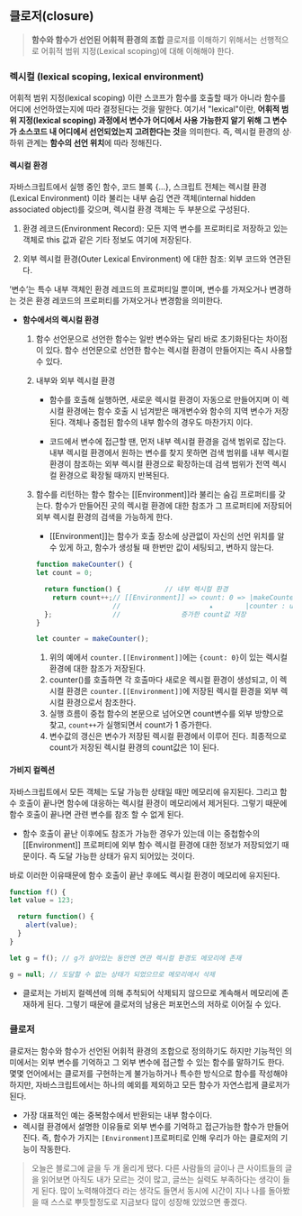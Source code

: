 ## 클로저(closure)
 > **함수와 함수가 선언된 어휘적 환경의 조합**
 클로저를 이해하기 위해서는 선행적으로 어휘적 범위 지정(Lexical scoping)에 대해 이해해야 한다.
 
 ### 렉시컬 (lexical scoping, lexical environment)
   어휘적 범위 지정(lexical scoping) 이란 스코프가 함수를 호출할 때가 아니라 함수를 어디에 선언하였는지에 따라 결정된다는 것을 말한다. 여기서 "lexical"이란, **어휘적 범위 지정(lexical scoping) 과정에서 변수가 어디에서 사용 가능한지 알기 위해 그 변수가 소스코드 내 어디에서 선언되었는지 고려한다는 것**을 의미한다.
   즉, 렉시컬 환경의 상∙하위 관계는 **함수의 선언 위치**에 따라 정해진다.

 #### 렉시컬 환경
   자바스크립트에서 실행 중인 함수, 코드 블록 {...}, 스크립트 전체는 렉시컬 환경(Lexical Environment) 이라 불리는 내부 숨김 연관 객체(internal hidden associated object)를 갖으며, 렉시컬 환경 객체는 두 부분으로 구성된다.
   
   1. 환경 레코드(Environment Record): 모든 지역 변수를 프로퍼티로 저장하고 있는 객체로 this 값과 같은 기타 정보도 여기에 저장된다.
    
   2. 외부 렉시컬 환경(Outer Lexical Environment) 에 대한 참조: 외부 코드와 연관된다.
   
   ’변수’는 특수 내부 객체인 환경 레코드의 프로퍼티일 뿐이며, 변수를 가져오거나 변경하는 것은 환경 레코드의 프로퍼티를 가져오거나 변경함을 의미한다.
   
  * **함수에서의 렉시컬 환경**
    
    1. 함수 선언문으로 선언한 함수는 일반 변수와는 달리 바로 초기화된다는 차이점이 있다. 함수 선언문으로 선언한 함수는 렉시컬 환경이 만들어지는 즉시 사용할 수 있다.
    
    2. 내부와 외부 렉시컬 환경
       * 함수를 호출해 실행하면, 새로운 렉시컬 환경이 자동으로 만들어지며 이 렉시컬 환경에는 함수 호출 시 넘겨받은 매개변수와 함수의 지역 변수가 저장된다. 객체나 중첩된 함수의 내부 함수의 경우도 마찬가지 이다.
      
       * 코드에서 변수에 접근할 땐, 먼저 내부 렉시컬 환경을 검색 범위로 잡는다. 내부 렉시컬 환경에서 원하는 변수를 찾지 못하면 검색 범위를 내부 렉시컬 환경이 참조하는 외부 렉시컬 환경으로 확장하는데 검색 범위가 전역 렉시컬 환경으로 확장될 때까지 반복된다.
    
    3. 함수를 리턴하는 함수
     함수는 [[Environment]]라 불리는 숨김 프로퍼티를 갖는다. 함수가 만들어진 곳의 렉시컬 환경에 대한 참조가 그 프로퍼티에 저장되어 외부 렉시컬 환경의 검색을 가능하게 한다.
       
       * [[Environment]]는 함수가 호출 장소에 상관없이 자신의 선언 위치를 알 수 있게 하고, 함수가 생성될 때 한번만 값이 세팅되고, 변하지 않는다.
       ```javascript
       function makeCounter() {
       let count = 0;

         return function() {           // 내부 렉시컬 환경
           return count++;// [[Environment]] => count: 0 => |makeCounter function => null
                          //                      ▴        |counter : undefined 
         };               //               증가한 count값 저장
       }

       let counter = makeCounter();
       ```
       1. 위의 예에서 `counter.[[Environment]]`에는 `{count: 0}`이 있는 렉시컬 환경에 대한 참조가 저장된다.
       2. counter()를 호출하면 각 호출마다 새로운 렉시컬 환경이 생성되고, 이 렉시컬 환경은 `counter.[[Environment]]`에 저장된 렉시컬 환경을 외부 렉시컬 환경으로서 참조한다.
       3. 실행 흐름이 중첩 함수의 본문으로 넘어오면 count변수를 외부 방향으로 찾고, `count++`가 실행되면서 count가 1 증가한다.
       4. 변수값의 갱신은 변수가 저장된 렉시컬 환경에서 이루어 진다. 최종적으로 count가 저장된 렉시컬 환경의 count값은 1이 된다.
       
#### 가비지 컬렉션
  
  자바스크립트에서 모든 객체는 도달 가능한 상태일 때만 메모리에 유지된다. 그리고 함수 호출이 끝나면 함수에 대응하는 렉시컬 환경이 메모리에서 제거된다. 그렇기 때문에 함수 호출이 끝나면 관련 변수를 참조 할 수 없게 된다.
    
   * 함수 호출이 끝난 이후에도 참조가 가능한 경우가 있는데 이는 중첩함수의 [[Environment]] 프로퍼티에 외부 함수 렉시컬 환경에 대한 정보가 저장되었기 때문이다. 즉 도달 가능한 상태가 유지 되어있는 것이다.
 
 
바로 이러한 이유때문에 함수 호출이 끝난 후에도 렉시컬 환경이 메모리에 유지된다.
   ```javascript
   function f() {
   let value = 123;

     return function() {
       alert(value);
     }
   }

   let g = f(); // g가 살아있는 동안엔 연관 렉시컬 환경도 메모리에 존재

   g = null; // 도달할 수 없는 상태가 되었으므로 메모리에서 삭제
   ```

   * 클로저는 가비지 컬렉션에 의해 추척되어 삭제되지 않으므로 계속해서 메모리에 존재하게 된다. 그렇기 때문에 클로저의 남용은 퍼포먼스의 저하로 이어질 수 있다.
       
 ### 클로저
  클로저는 함수와 함수가 선언된 어휘적 환경의 조합으로 정의하기도 하지만 기능적인 의미에서는 외부 변수를 기억하고 그 외부 변수에 접근할 수 있는 함수를 말하기도 한다. 몇몇 언어에서는 클로저를 구현하는게 불가능하거나 특수한 방식으로 함수를 작성해야하지만, 자바스크립트에서는 하나의 예외를 제외하고 모든 함수가 자연스럽게 클로저가 된다.
   * 가장 대표적인 예는 중복함수에서 반환되는 내부 함수이다.
   * 렉시컬 환경에서 설명한 이유들로 외부 변수를 기억하고 접근가능한 함수가 만들어 진다.
   즉, 함수가 가지는 `[Environment]`프로퍼티로 인해 우리가 아는 클로저의 기능이 작동한다.
   
   > 오늘은 블로그에 글을 두 개 올리게 됐다. 다른 사람들의 글이나 큰 사이트들의 글을 읽어보면 아직도 내가 모르는 것이 많고, 글쓰는 실력도 부족하다는 생각이 들게 된다. 많이 노력해야겠다 라는 생각도 들면서 동시에 시간이 지나 나를 돌아봤을 때 스스로 뿌듯할정도로 지금보다 많이 성장해 있었으면 좋겠다.
